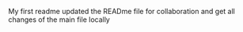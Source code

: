 My first readme
updated the READme file for collaboration and get all changes of the main file locally
